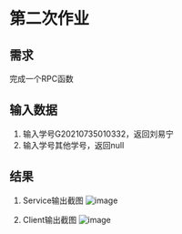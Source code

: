 # 第二次作业
## 需求
完成一个RPC函数
## 输入数据
1. 输入学号G20210735010332，返回刘易宁
1. 输入学号其他学号，返回null
## 结果
1. Service输出截图
![image](https://user-images.githubusercontent.com/26447927/126893804-fc118805-67f3-4ef0-9182-adf05ecd6d1e.png)

2. Client输出截图
![image](https://user-images.githubusercontent.com/26447927/126893822-1fbe57f1-ac40-4431-a642-f0492b3b415a.png)

